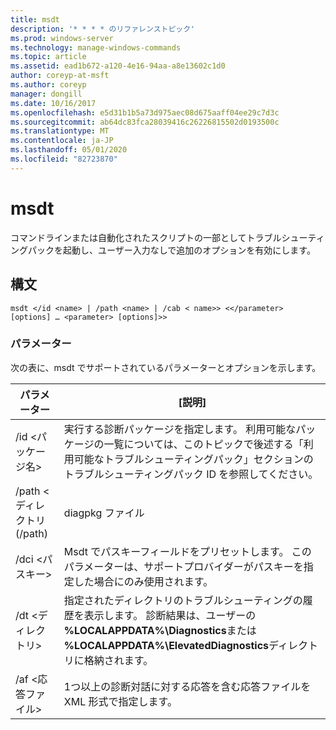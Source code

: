 ```yaml
---
title: msdt
description: '* * * * のリファレンストピック'
ms.prod: windows-server
ms.technology: manage-windows-commands
ms.topic: article
ms.assetid: ead1b672-a120-4e16-94aa-a8e13602c1d0
author: coreyp-at-msft
ms.author: coreyp
manager: dongill
ms.date: 10/16/2017
ms.openlocfilehash: e5d31b1b5a73d975aec08d675aaff04ee29c7d3c
ms.sourcegitcommit: ab64dc83fca28039416c26226815502d0193500c
ms.translationtype: MT
ms.contentlocale: ja-JP
ms.lasthandoff: 05/01/2020
ms.locfileid: "82723870"
---
```

# <a name="msdt"></a>msdt



コマンドラインまたは自動化されたスクリプトの一部としてトラブルシューティングパックを起動し、ユーザー入力なしで追加のオプションを有効にします。

## <a name="syntax"></a>構文

```
msdt </id <name> | /path <name> | /cab < name>> <</parameter> [options] … <parameter> [options]>>
```

### <a name="parameters"></a>パラメーター

次の表に、msdt でサポートされているパラメーターとオプションを示します。


|      パラメーター      |                                                                                            [説明]                                                                                             |
|---------------------|----------------------------------------------------------------------------------------------------------------------------------------------------------------------------------------------------|
| /id \<パッケージ名> |        実行する診断パッケージを指定します。 利用可能なパッケージの一覧については、このトピックで後述する「利用可能なトラブルシューティングパック」セクションのトラブルシューティングパック ID を参照してください。         |
|  /path \<ディレクトリ (/path)  |                                                                                           diagpkg ファイル                                                                                            |
|   /dci \<パスキー>   |                                        Msdt でパスキーフィールドをプリセットします。 このパラメーターは、サポートプロバイダーがパスキーを指定した場合にのみ使用されます。                                         |
|  /dt \<ディレクトリ>   | 指定されたディレクトリのトラブルシューティングの履歴を表示します。 診断結果は、ユーザーの **%LOCALAPPDATA%\Diagnostics**または **%LOCALAPPDATA%\ElevatedDiagnostics**ディレクトリに格納されます。 |
| /af \<応答ファイル>  |                                               1つ以上の診断対話に対する応答を含む応答ファイルを XML 形式で指定します。                                               |

